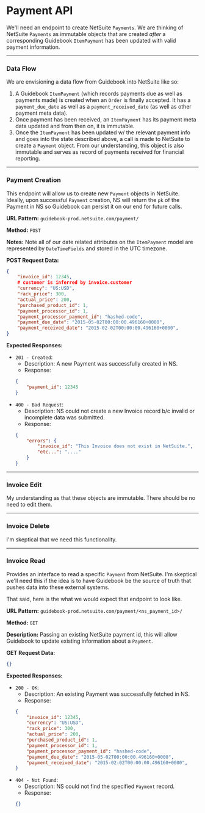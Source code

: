 # Payment API
We'll need an endpoint to create NetSuite `Payments`. We are thinking of NetSuite `Payments` as immutable objects that are created _after_ a corresponding Guidebook `ItemPayment` has been updated with valid payment information.

-----------

### Data Flow
We are envisioning a data flow from Guidebook into NetSuite like so:

1. A Guidebook `ItemPayment` (which records payments due as well as payments made) is created when an `Order` is finally accepted. It has a `payment_due_date` as well as a `payment_received_date` (as well as other payment meta data).
1. Once payment has been received, an `ItemPayment` has its payment meta data updated and from then on, it is immutable.
1. Once the `ItemPayment` has been updated w/ the relevant payment info and goes into the state described above, a call is made to NetSuite to create a `Payment` object. From our understanding, this object is also immutable and serves as record of payments received for financial reporting.

-----------

### Payment Creation
This endpoint will allow us to create new `Payment` objects in NetSuite. Ideally, upon successful `Payment` creation, NS will return the `pk` of the Payment in NS so Guidebook can persist it on our end for future calls.

**URL Pattern:** `guidebook-prod.netsuite.com/payment/`

**Method:** `POST`

**Notes:** Note all of our date related attributes on the `ItemPayment` model are represented by `DateTimeFields` and stored in the UTC timezone.

**POST Request Data:**
```json
{
    "invoice_id": 12345,
    # customer is inferred by invoice.customer
    "currency": "US:USD",
    "rack_price": 300,
    "actual_price": 200,
    "purchased_product_id": 1,
    "payment_processor_id": 1,
    "payment_processor_payment_id": "hashed-code",
    "payment_due_date": "2015-05-02T00:00:00.496160+0000",
    "payment_received_date": "2015-02-02T00:00:00.496160+0000",
}
```

**Expected Responses:**
* `201 - Created`:
  * Description: A new Payment was successfully created in NS.
  * Response:
  ```json
  {
      "payment_id": 12345
  }
  ```
* `400 - Bad Request`:
  * Description: NS could not create a new Invoice record b/c invalid or incomplete data was submitted.
  * Response:
  ```json
  {
      "errors": {
          "invoice_id": "This Invoice does not exist in NetSuite.",
          "etc...": "...."
      }
  }
  ```


----------------

### Invoice Edit
My understanding as that these objects are immutable. There should be no need to edit them.

------------

### Invoice Delete
I'm skeptical that we need this functionality.


------------

### Invoice Read
Provides an interface to read a specific `Payment` from NetSuite. I'm skeptical we'll need this if the idea is to have Guidebook be the source of truth that pushes data into these external systems.

That said, here is the what we would expect that endpoint to look like.

**URL Pattern:** `guidebook-prod.netsuite.com/payment/<ns_payment_id>/`

**Method:** `GET`

**Description:** Passing an existing NetSuite payment id, this will allow Guidebook to update existing information about a `Payment`.

**GET Request Data:**
```json
{}
```

**Expected Responses:**
* `200 - OK`:
  * Description: An existing Payment was successfully fetched in NS.
  * Response:
  ```json
  {
      "invoice_id": 12345,
      "currency": "US:USD",
      "rack_price": 300,
      "actual_price": 200,
      "purchased_product_id": 1,
      "payment_processor_id": 1,
      "payment_processor_payment_id": "hashed-code",
      "payment_due_date": "2015-05-02T00:00:00.496160+0000",
      "payment_received_date": "2015-02-02T00:00:00.496160+0000",
  }
  ```
* `404 - Not Found`:
  * Description: NS could not find the specified `Payment` record.
  * Response:
  ```json
  {}
  ```
